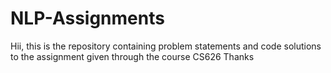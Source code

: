 # NLP-Assignments
Hii, this is the repository containing problem statements and code solutions to the assignment given through the course CS626 
Thanks

